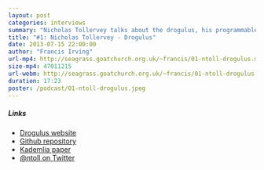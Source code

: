 ```yaml
---
layout: post
categories: interviews
summary: "Nicholas Tollervey talks about the drogulus, his programmable peer-to-peer data store. In the process he describes how a Distributed Hash Table (DHT) works and what motivated him to start the project."
title: "#1: Nicholas Tollervey - Drogulus"
date: 2013-07-15 22:00:00
author: "Francis Irving"
url-mp4: http://seagrass.goatchurch.org.uk/~francis/01-ntoll-drogulus.mp4
size-mp4: 47011215
url-webm: http://seagrass.goatchurch.org.uk/~francis/01-ntoll-drogulus.webm
duration: 17:23
poster: /podcast/01-ntoll-drogulus.jpeg
---
```



<h5>Links</h5>
<ul>
  <li><a href="http://drogul.us/">Drogulus website</a></li>
  <li><a href="https://github.com/ntoll/drogulus">Github repository</a></li>
  <li><a href="http://pdos.csail.mit.edu/~petar/papers/maymounkov-kademlia-lncs.pdf">Kademlia paper</a></li>
  <li><a href="http://twitter.com/ntoll">@ntoll on Twitter</a></li>
</ul>
